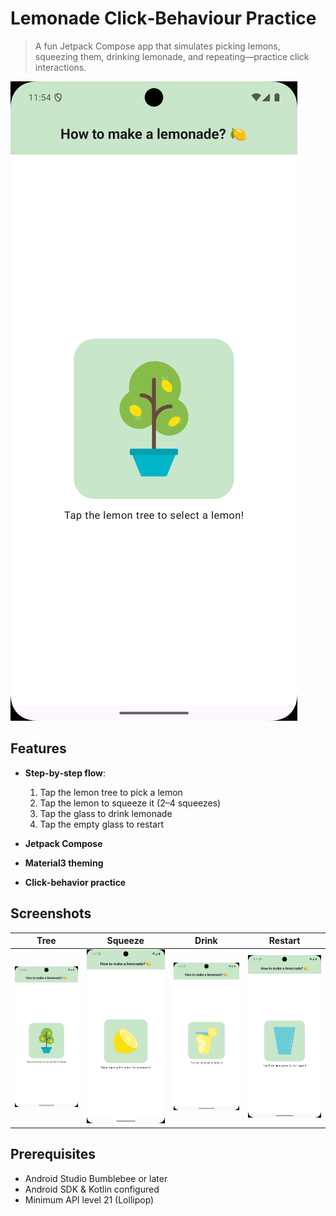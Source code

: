 # Lemonade Click‑Behaviour Practice

> A fun Jetpack Compose app that simulates picking lemons,  
> squeezing them, drinking lemonade, and repeating—practice click interactions.

![App Preview](./screenshots/preview.png)

## Features

- **Step-by‑step flow**:
    1. Tap the lemon tree to pick a lemon
    2. Tap the lemon to squeeze it (2–4 squeezes)
    3. Tap the glass to drink lemonade
    4. Tap the empty glass to restart

- **Jetpack Compose**
- **Material3 theming**
- **Click‑behavior practice**

## Screenshots

| Tree             | Squeeze            | Drink             | Restart            |
|:----------------:|:------------------:|:-----------------:|:------------------:|
| ![Tree](./screenshots/tree.png) | ![Squeeze](./screenshots/squeeze.png) | ![Drink](./screenshots/drink.png) | ![Restart](./screenshots/restart.png) |

## Prerequisites

- Android Studio Bumblebee or later
- Android SDK & Kotlin configured
- Minimum API level 21 (Lollipop)